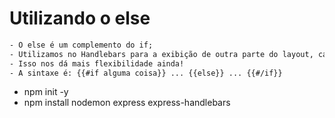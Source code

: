 # Utilizando o else

```txt
- O else é um complemento do if;
- Utilizamos no Handlebars para a exibição de outra parte do layout, caso a condição seja falsa;
- Isso nos dá mais flexibilidade ainda!
- A sintaxe é: {{#if alguma coisa}} ... {{else}} ... {{#/if}}
```

- npm init -y
- npm install nodemon express express-handlebars
